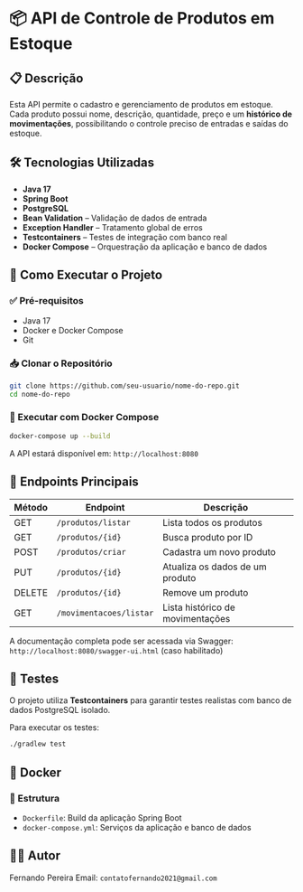 
# 📦 API de Controle de Produtos em Estoque

## 📋 Descrição
Esta API permite o cadastro e gerenciamento de produtos em estoque. Cada produto possui nome, descrição, quantidade, preço e um **histórico de movimentações**, possibilitando o controle preciso de entradas e saídas do estoque.

## 🛠️ Tecnologias Utilizadas
- **Java 17**
- **Spring Boot**
- **PostgreSQL**
- **Bean Validation** – Validação de dados de entrada
- **Exception Handler** – Tratamento global de erros
- **Testcontainers** – Testes de integração com banco real
- **Docker Compose** – Orquestração da aplicação e banco de dados

## 🚀 Como Executar o Projeto

### ✅ Pré-requisitos
- Java 17
- Docker e Docker Compose
- Git

### 📥 Clonar o Repositório
```bash
git clone https://github.com/seu-usuario/nome-do-repo.git
cd nome-do-repo
```

### 🐳 Executar com Docker Compose
```bash
docker-compose up --build
```
A API estará disponível em: `http://localhost:8080`

## 📡 Endpoints Principais
| Método | Endpoint                  | Descrição                           |
|--------|---------------------------|-------------------------------------|
| GET    | `/produtos/listar`        | Lista todos os produtos             |
| GET    | `/produtos/{id}`          | Busca produto por ID                |
| POST   | `/produtos/criar`         | Cadastra um novo produto            |
| PUT    | `/produtos/{id}`          | Atualiza os dados de um produto     |
| DELETE | `/produtos/{id}`          | Remove um produto                   |
| GET    | `/movimentacoes/listar`   | Lista histórico de movimentações    |

A documentação completa pode ser acessada via Swagger: `http://localhost:8080/swagger-ui.html` (caso habilitado)

## 🧪 Testes
O projeto utiliza **Testcontainers** para garantir testes realistas com banco de dados PostgreSQL isolado.

Para executar os testes:
```bash
./gradlew test
```

## 🐳 Docker

### 📁 Estrutura
- `Dockerfile`: Build da aplicação Spring Boot
- `docker-compose.yml`: Serviços da aplicação e banco de dados

## 🙋‍♂️ Autor
Fernando Pereira
Email: `contatofernando2021@gmail.com`
